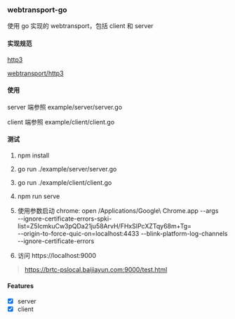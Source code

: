 ### webtransport-go

使用 go 实现的 webtransport，包括 client 和 server

#### 实现规范

[http3](https://datatracker.ietf.org/doc/draft-ietf-quic-http/)

[webtransport/http3](https://datatracker.ietf.org/doc/draft-ietf-webtrans-http3/)


#### 使用

server 端参照 example/server/server.go

client 端参照 example/client/client.go


#### 测试

1. npm install

2. go run ./example/server/server.go

3. go run ./example/client/client.go

4. npm run serve

5. 使用参数启动 chrome:  open /Applications/Google\ Chrome.app --args \
    --ignore-certificate-errors-spki-list=Z5IcmkuCw3pQDa21ju58ArvH/FHxSIPcXZTqy68m+Tg= \
    --origin-to-force-quic-on=localhost:4433 --blink-platform-log-channels \
    --ignore-certificate-errors

6. 访问 https://localhost:9000

> https://brtc-pslocal.baijiayun.com:9000/test.html

#### Features

- [x] server
- [x] client
